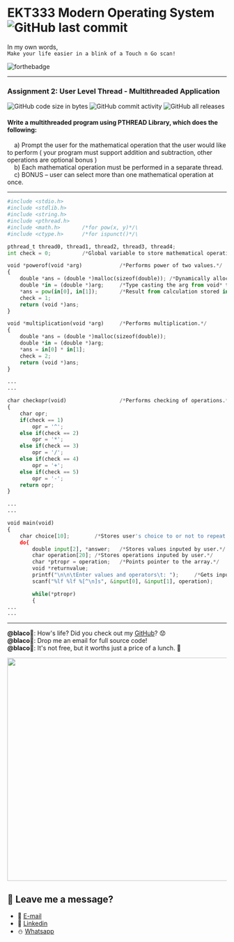 # EKT333 Modern Operating System ![GitHub last commit](https://img.shields.io/github/last-commit/ehong-w/mos333-asg2-dump?style=for-the-badge)

In my own words,\
`Make your life easier in a blink of a Touch n Go scan!`

![forthebadge](https://forthebadge.com/images/badges/powered-by-electricity.svg)

---
### Assignment 2: User Level Thread - Multithreaded Application
![GitHub code size in bytes](https://img.shields.io/github/languages/code-size/ehong-w/mos333-asg2-dump)
![GitHub commit activity](https://img.shields.io/github/commit-activity/m/ehong-w/mos333-asg2-dump)
![GitHub all releases](https://img.shields.io/github/downloads/ehong-w/mos333-asg2-dump/total)

#### Write a multithreaded program using PTHREAD Library, which does the following:

&nbsp;&nbsp;&nbsp;&nbsp;a) Prompt the user for the mathematical operation that the user would like to perform ( your program must support addition and subtraction, other operations are optional bonus )  
&nbsp;&nbsp;&nbsp;&nbsp;b) Each mathematical operation must be performed in a separate thread.  
&nbsp;&nbsp;&nbsp;&nbsp;c) BONUS – user can select more than one mathematical operation at once.  

---

```python
#include <stdio.h>
#include <stdlib.h>
#include <string.h>
#include <pthread.h>
#include <math.h>		/*for pow(x, y)*/\
#include <ctype.h>		/*for ispunct()*/\

pthread_t thread0, thread1, thread2, thread3, thread4;
int check = 0;          /*Global variable to store mathematical operation.*/

void *powerof(void *arg)        	/*Performs power of two values.*/
{
    double *ans = (double *)malloc(sizeof(double));	/*Dynamically allocated memory for the variable, ans.*/
    double *in = (double *)arg;		/*Type casting the arg from void* to double* .*/
    *ans = pow(in[0], in[1]);		/*Result from calculation stored in *ans.*/
    check = 1;
    return (void *)ans;
}

void *multiplication(void *arg)     /*Performs multiplication.*/
{
    double *ans = (double *)malloc(sizeof(double));
    double *in = (double *)arg;
    *ans = in[0] * in[1];
    check = 2;
    return (void *)ans;
}

...
...

char checkopr(void)                 /*Performs checking of operations.*/
{
    char opr;
    if(check == 1)
        opr = '^';
    else if(check == 2)
        opr = '*';
    else if(check == 3)
        opr = '/';
    else if(check == 4)
        opr = '+';
    else if(check == 5)
        opr = '-';
    return opr;
}

...
...

void main(void)
{
    char choice[10];		/*Stores user's choice to or not to repeat program.*/
    do{
        double input[2], *answer;	/*Stores values inputed by user.*/
        char operation[20];	/*Stores operations inputed by user.*/
        char *ptropr = operation;	/*Points pointer to the array.*/
        void *returnvalue;
        printf("\n\n\tEnter values and operators\t: ");		/*Gets inputs from user.*/
        scanf("%lf %lf %[^\n]s", &input[0], &input[1], operation);

        while(*ptropr)
        {
...
...
```

---

**@blaco**🐏: How's life? Did you check out my [GitHub](https://github.com/ehong-w/)? 😟  
**@blaco**🐏: Drop me an email for full source code!  
**@blaco**🐏: It's not free, but it worths just a price of a lunch. 🥗  

<p>
  <img width="512" src="https://user-images.githubusercontent.com/68590570/113911631-c52ca900-980c-11eb-8946-19ce84f84c40.png">
</p>

## 🧸 **Leave me a message?**
- 🍺 [E-mail](mailto:ehong.w@gmail.com?subject=[GitHub]%20Problem%20Description)
- 🧺 [Linkedin](https://www.linkedin.com/in/ehong-w/)
- ⛄ [Whatsapp]()
